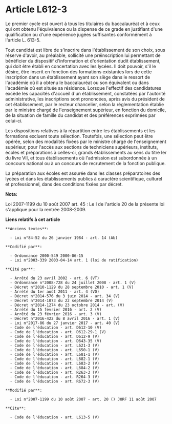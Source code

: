 # Article L612-3

Le premier cycle est ouvert à tous les titulaires du baccalauréat et à ceux qui ont obtenu l'équivalence ou la dispense de ce
grade en justifiant d'une qualification ou d'une expérience jugées suffisantes conformément à l'article L. 613-5. 

Tout candidat est libre de s'inscrire dans l'établissement de son choix, sous réserve d'avoir, au préalable, sollicité une
préinscription lui permettant de bénéficier du dispositif d'information et d'orientation dudit établissement, qui doit être
établi en concertation avec les lycées. Il doit pouvoir, s'il le désire, être inscrit en fonction des formations existantes
lors de cette inscription dans un établissement ayant son siège dans le ressort de l'académie où il a obtenu le baccalauréat
ou son équivalent ou dans l'académie où est située sa résidence. Lorsque l'effectif des candidatures excède les capacités
d'accueil d'un établissement, constatées par l'autorité administrative, les inscriptions sont prononcées, après avis du
président de cet établissement, par le recteur chancelier, selon la réglementation établie par le ministre chargé de
l'enseignement supérieur, en fonction du domicile, de la situation de famille du candidat et des préférences exprimées par
celui-ci. 

Les dispositions relatives à la répartition entre les établissements et les formations excluent toute sélection. Toutefois,
une sélection peut être opérée, selon des modalités fixées par le ministre chargé de l'enseignement supérieur, pour l'accès
aux sections de techniciens supérieurs, instituts, écoles et préparations à celles-ci, grands établissements au sens du titre
Ier du livre VII, et tous établissements où l'admission est subordonnée à un concours national ou à un concours de
recrutement de la fonction publique. 

La préparation aux écoles est assurée dans les classes préparatoires des lycées et dans les établissements publics à
caractère scientifique, culturel et professionnel, dans des conditions fixées par décret.

**Nota:**

Loi 2007-1199 du 10 août 2007 art. 45 : Le I de l'article 20 de la présente loi s'applique pour la rentrée 2008-2009.

**Liens relatifs à cet article**

	**Anciens textes**:

	  - Loi n°84-52 du 26 janvier 1984 - art. 14 (Ab)

	**Codifié par**:

	  - Ordonnance 2000-549 2000-06-15
	  - Loi n°2003-339 2003-04-14 art. 1 (loi de ratification)

	**Cité par**:

	  - Arrêté du 23 avril 2002 - art. 6 (VT)
	  - Ordonnance n°2008-728 du 24 juillet 2008 - art. 1 (V)
	  - Décret n°2010-1129 du 28 septembre 2010 - art. 1 (V)
	  - Arrêté du 1er août 2011 - art. 4 (VD)
	  - Décret n°2014-576 du 3 juin 2014 - art. 34 (V)
	  - Décret n°2014-1073 du 22 septembre 2014 (V)
	  - Décret n°2014-1274 du 23 octobre 2014 - art. (V)
	  - Arrêté du 15 février 2016 - art. 2 (V)
	  - Arrêté du 23 février 2016 - art. 3 (V)
	  - Décret n°2016-422 du 8 avril 2016 - art. 1 (V)
	  - Loi n°2017-86 du 27 janvier 2017 - art. 40 (V)
	  - Code de l'éducation - art. D612-10 (V)
	  - Code de l'éducation - art. D612-29-1 (V)
	  - Code de l'éducation - art. D612-9 (V)
	  - Code de l'éducation - art. D643-35 (V)
	  - Code de l'éducation - art. L621-3 (V)
	  - Code de l'éducation - art. L650-1 (V)
	  - Code de l'éducation - art. L681-1 (V)
	  - Code de l'éducation - art. L682-1 (V)
	  - Code de l'éducation - art. L683-2 (V)
	  - Code de l'éducation - art. L684-2 (V)
	  - Code de l'éducation - art. R263-3 (V)
	  - Code de l'éducation - art. R264-3 (V)
	  - Code de l'éducation - art. R672-3 (V)

	**Modifié par**:

	  - Loi n°2007-1199 du 10 août 2007 - art. 20 () JORF 11 août 2007

	**Cite**:

	  - Code de l'éducation - art. L613-5 (V)
